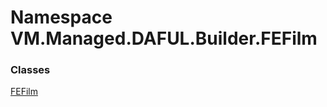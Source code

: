 # Namespace VM.Managed.DAFUL.Builder.FEFilm

### Classes

 [FEFilm](VM.Managed.DAFUL.Builder.FEFilm.FEFilm.md)


